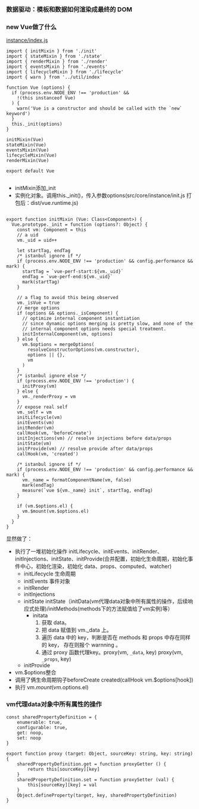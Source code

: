 ### 数据驱动：模板和数据如何渲染成最终的 DOM

### new Vue做了什么


[instance/index.js](https://github.com/vuejs/vue/blob/dev/src/core/instance/index.js)

```
import { initMixin } from './init'
import { stateMixin } from './state'
import { renderMixin } from './render'
import { eventsMixin } from './events'
import { lifecycleMixin } from './lifecycle'
import { warn } from '../util/index'

function Vue (options) {
  if (process.env.NODE_ENV !== 'production' &&
    !(this instanceof Vue)
  ) {
    warn('Vue is a constructor and should be called with the `new` keyword')
  }
  this._init(options)
}

initMixin(Vue)
stateMixin(Vue)
eventsMixin(Vue)
lifecycleMixin(Vue)
renderMixin(Vue)

export default Vue


```
* initMixin添加_init
* 实例化对象。调用this._init()，传入参数options(src/core/instance/init.js 打包后：dist/vue.runtime.js)

```

export function initMixin (Vue: Class<Component>) {
  Vue.prototype._init = function (options?: Object) {
    const vm: Component = this
    // a uid
    vm._uid = uid++

    let startTag, endTag
    /* istanbul ignore if */
    if (process.env.NODE_ENV !== 'production' && config.performance && mark) {
      startTag = `vue-perf-start:${vm._uid}`
      endTag = `vue-perf-end:${vm._uid}`
      mark(startTag)
    }

    // a flag to avoid this being observed
    vm._isVue = true
    // merge options
    if (options && options._isComponent) {
      // optimize internal component instantiation
      // since dynamic options merging is pretty slow, and none of the
      // internal component options needs special treatment.
      initInternalComponent(vm, options)
    } else {
      vm.$options = mergeOptions(
        resolveConstructorOptions(vm.constructor),
        options || {},
        vm
      )
    }
    /* istanbul ignore else */
    if (process.env.NODE_ENV !== 'production') {
      initProxy(vm)
    } else {
      vm._renderProxy = vm
    }
    // expose real self
    vm._self = vm
    initLifecycle(vm)
    initEvents(vm)
    initRender(vm)
    callHook(vm, 'beforeCreate')
    initInjections(vm) // resolve injections before data/props
    initState(vm)
    initProvide(vm) // resolve provide after data/props
    callHook(vm, 'created')

    /* istanbul ignore if */
    if (process.env.NODE_ENV !== 'production' && config.performance && mark) {
      vm._name = formatComponentName(vm, false)
      mark(endTag)
      measure(`vue ${vm._name} init`, startTag, endTag)
    }

    if (vm.$options.el) {
      vm.$mount(vm.$options.el)
    }
  }
}

```
显然做了：
* 执行了一堆初始化操作 initLifecycle、initEvents、initRender、initInjections、initState、initProvide(合并配置，初始化生命周期，初始化事件中心，初始化渲染，初始化 data、props、computed、watcher)
  * initLifecycle 生命周期
  * initEvents   事件对象
  * initRender
  * initInjections
  * initState initState（initData(vm代理data对象中所有属性的操作，后续响应式处理)/initMethods(methods下的方法赋值给了vm实例)等）
     * initata
       1. 获取 data。
       2. 把 data 赋值到 vm._data 上。
       3. 遍历 data 中的 key，判断是否在 methods 和 props 中存在同样的 key， 存在则报个 warnning 。
       4. 通过 proxy 函数代理key。proxy(vm, `_data`, key) proxy(vm, `_props`, key)
  * initProvide
* vm.$options整合
* 调用了俩生命周期钩子beforeCreate created(callHook vm.$options[hook])
* 执行 vm.$mount(vm.$options.el)


### vm代理data对象中所有属性的操作
```
const sharedPropertyDefinition = {
    enumerable: true,
    configurable: true,
    get: noop,
    set: noop
}

export function proxy (target: Object, sourceKey: string, key: string) {
    sharedPropertyDefinition.get = function proxyGetter () {
        return this[sourceKey][key]
    }
    sharedPropertyDefinition.set = function proxySetter (val) {
        this[sourceKey][key] = val
    }
    Object.defineProperty(target, key, sharedPropertyDefinition)
}


```
